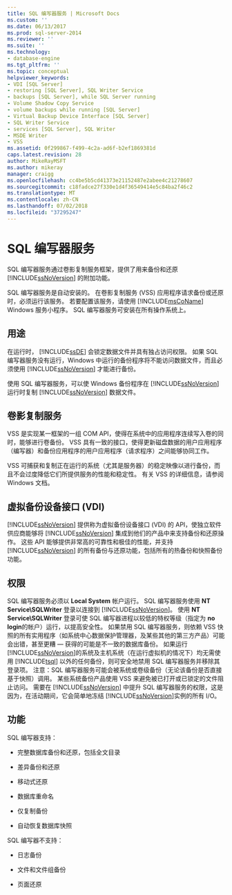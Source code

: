 ```yaml
---
title: SQL 编写器服务 | Microsoft Docs
ms.custom: ''
ms.date: 06/13/2017
ms.prod: sql-server-2014
ms.reviewer: ''
ms.suite: ''
ms.technology:
- database-engine
ms.tgt_pltfrm: ''
ms.topic: conceptual
helpviewer_keywords:
- VDI [SQL Server]
- restoring [SQL Server], SQL Writer Service
- backups [SQL Server], while SQL Server running
- Volume Shadow Copy Service
- volume backups while running [SQL Server]
- Virtual Backup Device Interface [SQL Server]
- SQL Writer Service
- services [SQL Server], SQL Writer
- MSDE Writer
- VSS
ms.assetid: 0f299867-f499-4c2a-ad6f-b2ef1869381d
caps.latest.revision: 28
author: MikeRayMSFT
ms.author: mikeray
manager: craigg
ms.openlocfilehash: cc4be5b5cd41373e21152487e2abee4c21278607
ms.sourcegitcommit: c18fadce27f330e1d4f36549414e5c84ba2f46c2
ms.translationtype: MT
ms.contentlocale: zh-CN
ms.lasthandoff: 07/02/2018
ms.locfileid: "37295247"
---
```

# <a name="sql-writer-service"></a>SQL 编写器服务
  SQL 编写器服务通过卷影复制服务框架，提供了用来备份和还原 [!INCLUDE[ssNoVersion](../../includes/ssnoversion-md.md)] 的附加功能。  
  
 SQL 编写器服务是自动安装的。 在卷影复制服务 (VSS) 应用程序请求备份或还原时，必须运行该服务。 若要配置该服务，请使用 [!INCLUDE[msCoName](../../includes/msconame-md.md)] Windows 服务小程序。 SQL 编写器服务可安装在所有操作系统上。  
  
## <a name="purpose"></a>用途  
 在运行时， [!INCLUDE[ssDE](../../includes/ssde-md.md)] 会锁定数据文件并具有独占访问权限。 如果 SQL 编写器服务没有运行，Windows 中运行的备份程序将不能访问数据文件，而且必须使用 [!INCLUDE[ssNoVersion](../../includes/ssnoversion-md.md)] 才能进行备份。  
  
 使用 SQL 编写器服务，可以使 Windows 备份程序在 [!INCLUDE[ssNoVersion](../../includes/ssnoversion-md.md)] 运行时复制 [!INCLUDE[ssNoVersion](../../includes/ssnoversion-md.md)] 数据文件。  
  
## <a name="volume-shadow-copy-service"></a>卷影复制服务  
 VSS 是实现某一框架的一组 COM API，使得在系统中的应用程序连续写入卷的同时，能够进行卷备份。 VSS 具有一致的接口，使得更新磁盘数据的用户应用程序（编写器）和备份应用程序的用户应用程序（请求程序）之间能够协同工作。  
  
 VSS 可捕获和复制正在运行的系统（尤其是服务器）的稳定映像以进行备份，而且不会过度降低它们所提供服务的性能和稳定性。 有关 VSS 的详细信息，请参阅 Windows 文档。  
  
## <a name="virtual-backup-device-interface-vdi"></a>虚拟备份设备接口 (VDI)  
 [!INCLUDE[ssNoVersion](../../includes/ssnoversion-md.md)] 提供称为虚拟备份设备接口 (VDI) 的 API，使独立软件供应商能够将 [!INCLUDE[ssNoVersion](../../includes/ssnoversion-md.md)] 集成到他们的产品中来支持备份和还原操作。 这些 API 能够提供非常高的可靠性和极佳的性能，并支持 [!INCLUDE[ssNoVersion](../../includes/ssnoversion-md.md)] 的所有备份与还原功能，包括所有的热备份和快照备份功能。  
  
## <a name="permissions"></a>权限  
 SQL 编写器服务必须以 **Local System** 帐户运行。 SQL 编写器服务使用 **NT Service\SQLWriter** 登录以连接到 [!INCLUDE[ssNoVersion](../../includes/ssnoversion-md.md)]。 使用 **NT Service\SQLWriter** 登录可使 SQL 编写器进程以较低的特权等级（指定为 **no login**的帐户）运行，以提高安全性。 如果禁用 SQL 编写器服务，则依赖 VSS 快照的所有实用程序（如系统中心数据保护管理器，及某些其他的第三方产品）可能会出错，甚至更糟 — 获得的可能是不一致的数据库备份。 如果运行 [!INCLUDE[ssNoVersion](../../includes/ssnoversion-md.md)]的系统及主机系统（在运行虚拟机的情况下）均无需使用 [!INCLUDE[tsql](../../includes/tsql-md.md)] 以外的任何备份，则可安全地禁用 SQL 编写器服务并移除其登录项。  注意：SQL 编写器服务可能会被系统或卷级备份（无论该备份是否直接基于快照）调用。 某些系统备份产品使用 VSS 来避免被已打开或已锁定的文件阻止访问。 需要在 [!INCLUDE[ssNoVersion](../../includes/ssnoversion-md.md)] 中提升 SQL 编写器服务的权限，这是因为，在活动期间，它会简单地冻结 [!INCLUDE[ssNoVersion](../../includes/ssnoversion-md.md)]实例的所有 I/O。  
  
## <a name="features"></a>功能  
 SQL 编写器支持：  
  
-   完整数据库备份和还原，包括全文目录  
  
-   差异备份和还原  
  
-   移动式还原  
  
-   数据库重命名  
  
-   仅复制备份  
  
-   自动恢复数据库快照  
  
 SQL 编写器不支持：  
  
-   日志备份  
  
-   文件和文件组备份  
  
-   页面还原  
  
  
